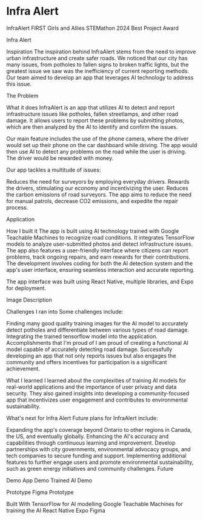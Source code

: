 # Infra Alert

InfraAlert
FIRST Girls and Allies STEMathon 2024 Best Project Award

Infra Alert

Inspiration
The inspiration behind InfraAlert stems from the need to improve urban infrastructure and create safer roads. We noticed that our city has many issues, from potholes to fallen signs to broken traffic lights, but the greatest issue we saw was the inefficiency of current reporting methods. Our team aimed to develop an app that leverages AI technology to address this issue.

The Problem

What it does
InfraAlert is an app that utilizes AI to detect and report infrastructure issues like potholes, fallen streetlamps, and other road damage. It allows users to report these problems by submitting photos, which are then analyzed by the AI to identify and confirm the issues.

Our main feature includes the use of the phone camera, where the driver would set up their phone on the car dashboard while driving. The app would then use AI to detect any problems on the road while the user is driving. The driver would be rewarded with money.

Our app tackles a multitude of issues:

Reduces the need for surveyors by employing everyday drivers.
Rewards the drivers, stimulating our economy and incentivizing the user.
Reduces the carbon emissions of road surveyors.
The app aims to reduce the need for manual patrols, decrease CO2 emissions, and expedite the repair process.

Application

How I built it
The app is built using AI technology trained with Google Teachable Machines to recognize road conditions. It integrates TensorFlow models to analyze user-submitted photos and detect infrastructure issues. The app also features a user-friendly interface where citizens can report problems, track ongoing repairs, and earn rewards for their contributions. The development involves coding for both the AI detection system and the app's user interface, ensuring seamless interaction and accurate reporting.

The app interface was built using React Native, multiple libraries, and Expo for deployment.

Image Description

Challenges I ran into
Some challenges include:

Finding many good quality training images for the AI model to accurately detect potholes and differentiate between various types of road damage.
Integrating the trained tensorflow model into the application.
Accomplishments that I'm proud of
I am proud of creating a functional AI model capable of accurately detecting road damage. Successfully developing an app that not only reports issues but also engages the community and offers incentives for participation is a significant achievement.

What I learned
I learned about the complexities of training AI models for real-world applications and the importance of user privacy and data security. They also gained insights into developing a community-focused app that incentivizes user engagement and contributes to environmental sustainability.

What's next for Infra Alert
Future plans for InfraAlert include:

Expanding the app's coverage beyond Ontario to other regions in Canada, the US, and eventually globally.
Enhancing the AI's accuracy and capabilities through continuous learning and improvement.
Develop partnerships with city governments, environmental advocacy groups, and tech companies to secure funding and support.
Implementing additional features to further engage users and promote environmental sustainability, such as green energy initiatives and community challenges.
Future

Demo
App Demo Trained AI Demo

Prototype
Figma Prototype

Built With
TensorFlow for AI modelling
Google Teachable Machines for training the AI
React Native
Expo
Figma

